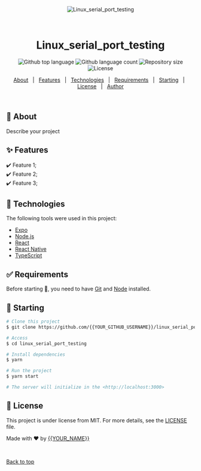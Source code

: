 <div align="center" id="top"> 
  <img src="./.github/app.gif" alt="Linux_serial_port_testing" />

  &#xa0;

  <!-- <a href="https://linux_serial_port_testing.netlify.app">Demo</a> -->
</div>

<h1 align="center">Linux_serial_port_testing</h1>

<p align="center">
  <img alt="Github top language" src="https://img.shields.io/github/languages/top/{{YOUR_GITHUB_USERNAME}}/linux_serial_port_testing?color=56BEB8">

  <img alt="Github language count" src="https://img.shields.io/github/languages/count/{{YOUR_GITHUB_USERNAME}}/linux_serial_port_testing?color=56BEB8">

  <img alt="Repository size" src="https://img.shields.io/github/repo-size/{{YOUR_GITHUB_USERNAME}}/linux_serial_port_testing?color=56BEB8">

  <img alt="License" src="https://img.shields.io/github/license/{{YOUR_GITHUB_USERNAME}}/linux_serial_port_testing?color=56BEB8">

  <!-- <img alt="Github issues" src="https://img.shields.io/github/issues/{{YOUR_GITHUB_USERNAME}}/linux_serial_port_testing?color=56BEB8" /> -->

  <!-- <img alt="Github forks" src="https://img.shields.io/github/forks/{{YOUR_GITHUB_USERNAME}}/linux_serial_port_testing?color=56BEB8" /> -->

  <!-- <img alt="Github stars" src="https://img.shields.io/github/stars/{{YOUR_GITHUB_USERNAME}}/linux_serial_port_testing?color=56BEB8" /> -->
</p>

<!-- Status -->

<!-- <h4 align="center"> 
	🚧  Linux_serial_port_testing 🚀 Under construction...  🚧
</h4> 

<hr> -->

<p align="center">
  <a href="#dart-about">About</a> &#xa0; | &#xa0; 
  <a href="#sparkles-features">Features</a> &#xa0; | &#xa0;
  <a href="#rocket-technologies">Technologies</a> &#xa0; | &#xa0;
  <a href="#white_check_mark-requirements">Requirements</a> &#xa0; | &#xa0;
  <a href="#checkered_flag-starting">Starting</a> &#xa0; | &#xa0;
  <a href="#memo-license">License</a> &#xa0; | &#xa0;
  <a href="https://github.com/{{YOUR_GITHUB_USERNAME}}" target="_blank">Author</a>
</p>

<br>

## :dart: About ##

Describe your project

## :sparkles: Features ##

:heavy_check_mark: Feature 1;\
:heavy_check_mark: Feature 2;\
:heavy_check_mark: Feature 3;

## :rocket: Technologies ##

The following tools were used in this project:

- [Expo](https://expo.io/)
- [Node.js](https://nodejs.org/en/)
- [React](https://pt-br.reactjs.org/)
- [React Native](https://reactnative.dev/)
- [TypeScript](https://www.typescriptlang.org/)

## :white_check_mark: Requirements ##

Before starting :checkered_flag:, you need to have [Git](https://git-scm.com) and [Node](https://nodejs.org/en/) installed.

## :checkered_flag: Starting ##

```bash
# Clone this project
$ git clone https://github.com/{{YOUR_GITHUB_USERNAME}}/linux_serial_port_testing

# Access
$ cd linux_serial_port_testing

# Install dependencies
$ yarn

# Run the project
$ yarn start

# The server will initialize in the <http://localhost:3000>
```

## :memo: License ##

This project is under license from MIT. For more details, see the [LICENSE](LICENSE.md) file.


Made with :heart: by <a href="https://github.com/{{YOUR_GITHUB_USERNAME}}" target="_blank">{{YOUR_NAME}}</a>

&#xa0;

<a href="#top">Back to top</a>
